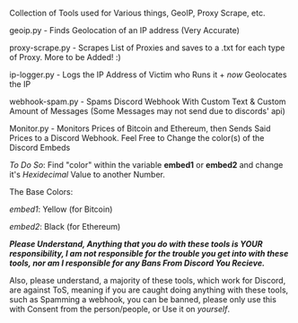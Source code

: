 Collection of Tools used for Various things, GeoIP, Proxy Scrape, etc.

geoip.py - Finds Geolocation of an IP address (Very Accurate)

proxy-scrape.py - Scrapes List of Proxies and saves to a .txt for each type of Proxy. More to be Added! :)

ip-logger.py - Logs the IP Address of Victim who Runs it + *now* Geolocates the IP

webhook-spam.py - Spams Discord Webhook With Custom Text & Custom Amount of Messages (Some Messages may not send due to discords' api)

Monitor.py - Monitors Prices of Bitcoin and Ethereum, then Sends Said Prices to a Discord Webhook. Feel Free to Change the color(s) of the Discord Embeds


*To Do So*: Find "color" within the variable **embed1** or **embed2** and change it's *Hexidecimal* Value to another Number. 

The Base Colors:

*embed1*: Yellow (for Bitcoin)

*embed2*: Black (for Ethereum)

***Please Understand, Anything that you do with these tools is YOUR responsibility, I am not responsible for the trouble you get into with these tools, nor am I responsible for any Bans From Discord You Recieve.***

Also, please understand, a majority of these tools, which work for Discord, are against ToS, meaning if you are caught doing anything with these tools, such as Spamming a webhook, you can be banned, please only use this with Consent from the person/people, or Use it on *yourself*.
